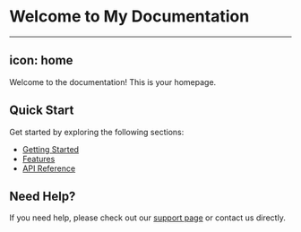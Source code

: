 # Welcome to My Documentation

---
icon: home
---

Welcome to the documentation! This is your homepage.

## Quick Start

Get started by exploring the following sections:

- [Getting Started](/getting-started.md)
- [Features](/features.md)
- [API Reference](/api-reference.md)

## Need Help?

If you need help, please check out our [support page](/support.md) or contact us directly.
